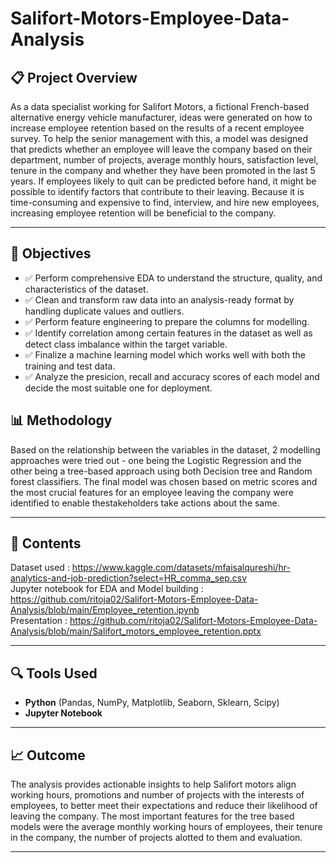 # Salifort-Motors-Employee-Data-Analysis


## 📋 Project Overview

As a data specialist working for Salifort Motors, a fictional French-based alternative energy vehicle manufacturer, ideas were generated on how to increase employee retention based on the results of a recent employee survey. To help the senior management with this, a model was designed that predicts whether an employee will leave the company based on their department, number of projects, average monthly hours, satisfaction level, tenure in the company and whether they have been promoted in the last 5 years. If employees likely to quit can be predicted before hand, it might be possible to identify factors that contribute to their leaving. Because it is time-consuming and expensive to find, interview, and hire new employees, increasing employee retention will be beneficial to the company.

---

## 🎯 Objectives

- ✅ Perform comprehensive EDA to understand the structure, quality, and characteristics of the dataset.
- ✅ Clean and transform raw data into an analysis-ready format by handling duplicate values and outliers.
- ✅ Perform feature engineering to prepare the columns for modelling.
- ✅ Identify correlation among certain features in the dataset as well as detect class imbalance within the target variable.
- ✅ Finalize a machine learning model which works well with both the training and test data.
- ✅ Analyze the presicion, recall and accuracy scores of each model and decide the most suitable one for deployment.

## 📊 Methodology

Based on the relationship between the variables in the dataset, 2 modelling approaches were tried out - one being the Logistic Regression and the other being a tree-based approach using both Decision tree and Random forest classifiers. The final model was chosen based on metric scores and the most crucial features for an employee leaving the company were identified to enable thestakeholders take actions about the same.

---

## 📁 Contents

Dataset used : https://www.kaggle.com/datasets/mfaisalqureshi/hr-analytics-and-job-prediction?select=HR_comma_sep.csv <br>
Jupyter notebook for EDA and Model building : https://github.com/ritoja02/Salifort-Motors-Employee-Data-Analysis/blob/main/Employee_retention.ipynb <br>
Presentation : https://github.com/ritoja02/Salifort-Motors-Employee-Data-Analysis/blob/main/Salifort_motors_employee_retention.pptx

---

## 🔍 Tools Used

- **Python** (Pandas, NumPy, Matplotlib, Seaborn, Sklearn, Scipy)
- **Jupyter Notebook**

---

## 📈 Outcome

The analysis provides actionable insights to help Salifort motors align working hours, promotions and number of projects with the interests of employees, to better meet their expectations and reduce their likelihood of leaving the company.
The most important features for the tree based models were the average monthly working hours of employees, their tenure in the company, the number of projects alotted to them and evaluation. 

---
